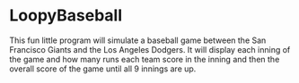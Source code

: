 LoopyBaseball
=============

This fun little program will simulate a baseball game between the San Francisco Giants and the Los Angeles Dodgers. It will display each inning of the game and how many runs each team score in the inning and then the overall score of the game until all 9 innings are up. 
